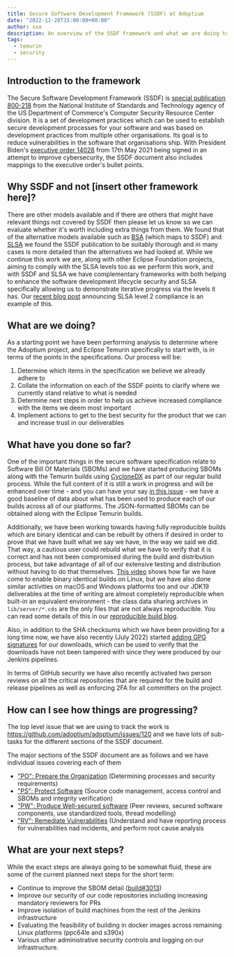 ```yaml
---
title: Secure Software Development Framework (SSDF) at Adoptium
date: "2022-11-28T15:00:00+00:00"
author: sxa
description: An overview of the SSDF framework and what we are doing to work towards implementing it
tags:
  - temurin
  - security
---
```


## Introduction to the framework

The Secure Software Development Framework (SSDF) is
[special publication 800-218](https://csrc.nist.gov/Projects/ssdf)
from the National Institute of Standards and Technology agency of the US
Department of Commerce's Computer Security Resource Center division. It is
a set of development practices which can be used to establish secure
development processes for your software and was based on development
practices from multiple other organisations. Its goal is to reduce
vulnerabilities in the software that organisations ship. With President
Biden's
[executive order 14028](https://www.federalregister.gov/documents/2021/05/17/2021-10460/improving-the-nations-cybersecurity)
from 17th May 2021 being signed in an attempt to improve cybersecurity,
the SSDF document also includes mappings to the executive order's bullet
points.

## Why SSDF and not [insert other framework here]?

There are other models available and if there are others that might have
relevant things not covered by SSDF then please let us know so we can
evaluate whether it's worth including extra things from them. We found that
of the alternative models available such as
[BSA](https://www.bsa.org/reports/updated-bsa-framework-for-secure-software)
(which maps to SSDF) and [SLSA](https://slsa.dev/) we found the SSDF
publication to be suitably thorough and in many cases is more detailed than
the alternatives we had looked at. While we continue this work we are,
along with other Eclipse Foundation projects, aiming to comply with the SLSA
levels too as we perform this work, and with SSDF and SLSA we have
complementary frameworks with both helping to enhance the software
development lifecycle security and SLSA specifically allowing us to
demonstrate iterative progress via the levels it has. Our
[recent blog post](https://adoptium.net/blog/2022/11/slsa2-temurin/)
announcing SLSA level 2 compliance is an example of this.

## What are we doing?

As a starting point we have been performing analysis to determine where the
Adoptium project, and Eclipse Temurin specifically to start with, is in
terms of the points in the specifications. Our process will be:

1. Determine which items in the specification we believe we already adhere to
2. Collate the information on each of the SSDF points to clarify where we currently stand relative to what is needed
3. Determine next steps in order to help us achieve increased compliance with the items we deem most important
4. Implement actions to get to the best security for the product that we can and increase trust in our deliverables

## What have you done so far?

One of the important things in the secure software specification relate to
Software Bill Of Materials (SBOMs) and we have started producing
SBOMs along with the Temurin builds using [CycloneDX](https://cyclonedx.org)
as part of our regular build process. While the full content of it is still
a work in progress and will be enhanced over time - and you can have your
say [in this issue](https://github.com/adoptium/temurin-build/issues/3013) -
we have a good baseline of data about what has been used to produce each of
our builds across all of our platforms. The JSON-formatted SBOMs can be
obtained along with the Eclipse Temurin builds.

Additionally, we have been working towards having fully reproducible builds
which are binary identical and can be rebuilt by others if desired in order
to prove that we have built what we say we have, in the way we said we did.
That way, a cautious user could rebuild what we have to verify that it is
correct and has not been compromised during the build and distribution
process, but take advantage of all of our extensive testing and distribution
without having to do that themselves.
[This video](https://www.youtube.com/watch?v=rQpftEfMW5k) shows how far we have
come to enable binary identical builds on Linux, but we have also done similar
activities on macOS and Windows platforms too and our JDK19 deliverables at
the time of writing are almost completely reproducible when built-in an
equivalent environment - the class data sharing archives in
`lib/server/*.cds` are the only files that are not always reproducible. You
can read some details of this in our [reproducible build
blog](https://blog.adoptium.net/2022/06/adoptium-reproducible-builds/).

Also, in addition to the SHA checksums which we have been providing for a
long time now, we have also recently (July 2022) started
[adding GPG signatures](https://blog.adoptium.net/2022/07/gpg-signed-releases/)
for our downloads, which can be used to verify that the downloads have not
been tampered with since they were produced by our Jenkins pipelines.

In terms of GitHub security we have also recently activated two person
reviews on all the critical repositories that are required for the build and
release pipelines as well as enforcing 2FA for all committers on the
project.

## How can I see how things are progressing?

The top level issue that we are using to track the work is
https://github.com/adoptium/adoptium/issues/120 and we have lots of
sub-tasks for the different sections of the SSDF document.

The major sections of the SSDF document are as follows and we have
individual issues covering each of them

- ["PO": Prepare the Organization](https://github.com/adoptium/adoptium/issues/122) (Determining processes and security requirements)
- ["PS": Protect Software](https://github.com/adoptium/adoptium/issues/123) (Source code management, access control and SBOMs and integrity verification)
- ["PW": Produce Well-secured software](https://github.com/adoptium/adoptium/issues/124) (Peer reviews, secured software components, use standardized tools, thread modelling)
- ["RV": Remediate Vulnerabilities](https://github.com/adoptium/adoptium/issues/125) (Understand and have reporting process for vulnerabilities nad incidents, and perform root cause analysis

## What are your next steps?

While the exact steps are always going to be somewhat fluid, these are some
of the current planned next steps for the short term:

- Continue to improve the SBOM detail ([build#3013](https://github.com/adoptium/temurin-build/issues/3013))
- Improve our security of our code repositories including increasing mandatory reviewers for PRs
- Improve isolation of build machines from the rest of the Jenkins infrastructure
- Evaluating the feasibility of building in docker images across remaining Linux platforms (ppc64le and s390x)
- Various other administrative security controls and logging on our infrastructure.
